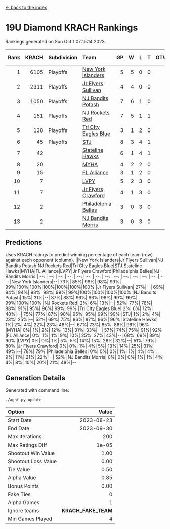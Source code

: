 [<- back to the index](readme.md)
# 19U Diamond KRACH Rankings
Rankings generated on Sun Oct  1 07:15:14 2023.

Rank|KRACH|Subdivision|Team|GP|W|L|T|OTW|OTL|SoS|Exp Wins|Win Diff
---:|---:|:---|:---|---:|---:|---:|---:|---:|---:|---:|---:|---:
1|6105|Playoffs|[New York Islanders](https://gamesheetstats.com/seasons/3663/teams/140861/schedule)|5|5|0|0|0|0|183|5.8|-0.0
2|2311|Playoffs|[Jr Flyers Sullivan](https://gamesheetstats.com/seasons/3663/teams/140859/schedule)|4|4|0|0|1|0|73|4.9|0.0
3|1050|Playoffs|[NJ Bandits Potash](https://gamesheetstats.com/seasons/3663/teams/140857/schedule)|7|6|1|0|0|0|806|6.8|-0.0
4|151|Playoffs|[NJ Rockets Red](https://gamesheetstats.com/seasons/3663/teams/140855/schedule)|7|5|1|1|0|0|149|6.4|0.0
5|138|Playoffs|[Tri CIty Eagles Blue](https://gamesheetstats.com/seasons/3663/teams/140852/schedule)|3|1|2|0|0|0|1167|1.9|0.0
6|45|Playoffs|[STJ](https://gamesheetstats.com/seasons/3663/teams/140858/schedule)|8|3|4|1|0|0|285|4.4|0.0
7|42||[Stateline Hawks](https://gamesheetstats.com/seasons/3663/teams/141851/schedule)|6|1|4|1|0|1|970|2.4|0.0
8|20||[MYHA](https://gamesheetstats.com/seasons/3663/teams/140863/schedule)|4|2|2|0|0|0|1252|2.9|0.0
9|15||[FL Alliance](https://gamesheetstats.com/seasons/3663/teams/156907/schedule)|3|1|2|0|0|0|55|1.9|0.0
10|7||[LVPY](https://gamesheetstats.com/seasons/3663/teams/140860/schedule)|5|2|3|0|0|0|36|2.9|0.0
11|7||[Jr Flyers Crawford](https://gamesheetstats.com/seasons/3663/teams/140862/schedule)|4|1|3|0|0|0|49|1.9|0.0
12|2||[Philadelphia Belles](https://gamesheetstats.com/seasons/3663/teams/140864/schedule)|3|0|3|0|0|0|12|0.9|0.0
13|2||[NJ Bandits Morris](https://gamesheetstats.com/seasons/3663/teams/140866/schedule)|3|0|3|0|0|0|1530|0.9|0.0

## Predictions
Uses KRACH ratings to predict winning percentage of each team (row) against each opponent (column).
||New York Islanders|Jr Flyers Sullivan|NJ Bandits Potash|NJ Rockets Red|Tri CIty Eagles Blue|STJ|Stateline Hawks|MYHA|FL Alliance|LVPY|Jr Flyers Crawford|Philadelphia Belles|NJ Bandits Morris
| --: | --: | --: | --: | --: | --: | --: | --: | --: | --: | --: | --: | --: | --: 
|New York Islanders|--| 73%| 85%| 98%| 98%| 99%| 99%|100%|100%|100%|100%|100%|100%
|Jr Flyers Sullivan| 27%|--| 69%| 94%| 94%| 98%| 98%| 99%| 99%|100%|100%|100%|100%
|NJ Bandits Potash| 15%| 31%|--| 87%| 88%| 96%| 96%| 98%| 99%| 99%| 99%|100%|100%
|NJ Rockets Red|  2%|  6%| 13%|--| 52%| 77%| 78%| 88%| 91%| 95%| 96%| 99%| 99%
|Tri CIty Eagles Blue|  2%|  6%| 12%| 48%|--| 75%| 77%| 87%| 90%| 95%| 95%| 99%| 99%
|STJ|  1%|  2%|  4%| 23%| 25%|--| 52%| 69%| 75%| 86%| 87%| 96%| 96%
|Stateline Hawks|  1%|  2%|  4%| 22%| 23%| 48%|--| 67%| 73%| 85%| 86%| 96%| 96%
|MYHA|  0%|  1%|  2%| 12%| 13%| 31%| 33%|--| 57%| 74%| 75%| 91%| 92%
|FL Alliance|  0%|  1%|  1%|  9%| 10%| 25%| 27%| 43%|--| 68%| 69%| 89%| 90%
|LVPY|  0%|  0%|  1%|  5%|  5%| 14%| 15%| 26%| 32%|--| 51%| 79%| 80%
|Jr Flyers Crawford|  0%|  0%|  1%|  4%|  5%| 13%| 14%| 25%| 31%| 49%|--| 78%| 79%
|Philadelphia Belles|  0%|  0%|  0%|  1%|  1%|  4%|  4%|  9%| 11%| 21%| 22%|--| 52%
|NJ Bandits Morris|  0%|  0%|  0%|  1%|  1%|  4%|  4%|  8%| 10%| 20%| 21%| 48%|--

## Generation Details

Generated with command line:
```
./aghf.py update
```

| Option | Value |
| :----- | ----: |
| Start Date | 2023-08-23 |
| End Date | 2023-09-30 |
| Max Iterations | 200 |
| Max Ratings Diff | 1e-05 |
| Shootout Win Value | 1.00 |
| Shootout Loss Value | 0.00 |
| Tie Value | 0.50 |
| Alpha Value | 0.85 |
| Bonus Points | 0.00 |
| Fake Ties | 0 |
| Alpha Games | 1 |
| Ignore teams | __KRACH_FAKE_TEAM__ |
| Min Games Played | 4 |

